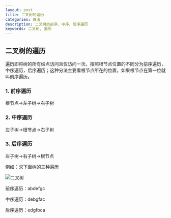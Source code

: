 ```yaml
---
layout: post
title: 二叉树的遍历
categories: 算法
description: 二叉树的前序、中序、后序遍历
keywords: 二叉树, 遍历
---
```


## 二叉树的遍历
遍历即将树的所有结点访问且仅访问一次。按照根节点位置的不同分为前序遍历，中序遍历，后序遍历；这种分法主要看根节点所在的位置，如果根节点在第一位就叫前序遍历。
### 1. 前序遍历
根节点->左子树->右子树
### 2. 中序遍历
左子树->根节点->右子树
### 3. 后序遍历
左子树->右子树->根节点

例如：求下面树的三种遍历

![二叉树]({{site.url}}/img/algorithm/erchashu.gif)

前序遍历：abdefgc

中序遍历：debgfac

后序遍历：edgfbca
